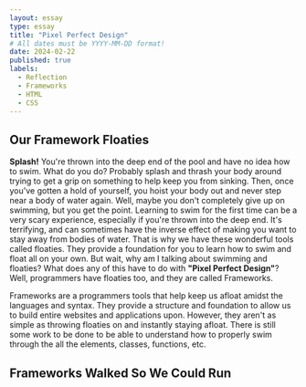 ```yaml
---
layout: essay
type: essay
title: "Pixel Perfect Design"
# All dates must be YYYY-MM-DD format!
date: 2024-02-22
published: true
labels:
  - Reflection
  - Frameworks
  - HTML
  - CSS
---
```


## Our Framework Floaties

**Splash!** You're thrown into the deep end of the pool and have no idea how to swim. What do you do? Probably splash and thrash your body around trying to get a grip on something to help keep you from sinking. Then, once you've gotten a hold of yourself, you hoist your body out and never step near a body of water again. Well, maybe you don't completely give up on swimming, but you get the point. Learning to swim for the first time can be a very scary experience, especially if you're thrown into the deep end. It's terrifying, and can sometimes have the inverse effect of making you want to stay away from bodies of water. That is why we have these wonderful tools called floaties. They provide a foundation for you to learn how to swim and float all on your own. But wait, why am I talking about swimming and floaties? What does any of this have to do with **"Pixel Perfect Design"**? Well, programmers have floaties too, and they are called Frameworks.

Frameworks are a programmers tools that help keep us afloat amidst the languages and syntax. They provide a structure and foundation to allow us to build entire websites and applications upon. However, they aren't as simple as throwing floaties on and instantly staying afloat. There is still some work to be done to be able to understand how to properly swim through the all the elements, classes, functions, etc.

## Frameworks Walked So We Could Run


